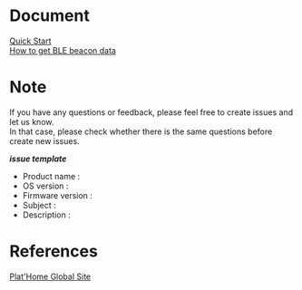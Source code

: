 # Document
[Quick Start](/doc_source/vx2/QuickStart.md)  
[How to get BLE beacon data](/doc_source/vx2/HowToGetBLEBeaconData.md)  

# Note
If you have any questions or feedback, please feel free to create issues and let us know.  
In that case, please check whether there is the same questions before create new issues.

***issue template***
- Product name : 
- OS version : 
- Firmware version : 
- Subject : 
- Description : 

# References
[Plat'Home Global Site](https://www.plathome.com/)
